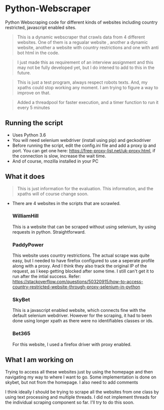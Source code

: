 # Python-Webscraper
Python Webscraping code for different kinds of websites including country restricted, javascript enabled sites.

> This is a dynamic webscraper that crawls data from 4 different websites. One of them is a regualar website , another a dynamic website, another a website with country restrictions and one with anti bot html in the code.

> I just made this as requirement of an interview assignment and this may not be fully developed yet, but I do intened to add to this in the future.

> This is just a test program, always respect robots texts. And, my xpaths could stop working any moment. I am trying to figure a way to improve on that.

>Added a threadpool for faster execution, and a timer function to run it every 5 minutes

## Running the script
- Uses Python 3.6
- You will need selenium webdriver (install using pip) and geckodriver
- Before running the script, edit the config.ini file and add a proxy ip and port. You can get one here: https://free-proxy-list.net/uk-proxy.html, if the connection is slow, increase the wait time.
- And of course, mozilla installed in your PC

## What it does
> This is just information for the evaluation. This information, and the xpaths will of course change soon. 
- There are 4 websites in the scripts that are scrawled.
  ### WilliamHill
  This is a website that can be scraped without using selenium, by using requests in python. Straightforward.
  
  ### PaddyPower
  This website uses country restrictions. The actual scrape was quite easy, but I needed to have firefox configured to use a seperate profile along with a proxy. And I think they also track the original IP of the request, as I keep getting blocked after some time.
  I still can't get it to run after the intial success. Refer: https://stackoverflow.com/questions/50320915/how-to-access-country-restricted-website-through-proxy-selenium-in-python 
  
  ### SkyBet
  This is a javascript enabled website, which connects fine with the default selenium webdriver. However for the scraping, it had to been done using longer xpath as there were no identifiables classes or ids.
  
  ### Bet365
  For this website, I used a firefox driver with proxy enabled. 
  
 ## What I am working on
 Trying to access all these websites just by using the homepage and then navigating my way to where I want to go. Some implementation is done on skybet, but not from the homepage.
 I also need to add comments
 
 I think ideally I should be trying to scrape all the websites from one class by using text processing and multiple threads. I did not implement threads for the individual scraping component so far. I'll try to do this soon.

